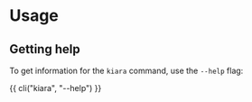 # Usage


## Getting help

To get information for the `kiara` command, use the ``--help`` flag:

{{ cli("kiara", "--help") }}
